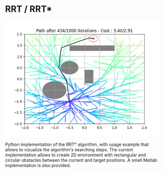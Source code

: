 # RRT / RRT*
![rrt_star_traj_example](fig/rrt_star_traj_example.png)

Python implementation of the RRT* algorithm, with usage example that allows to vizualize the algorithm's searching steps. The current implementation allows to create 2D environment with rectangular and circular obstacles between the current and target positions. A small Matlab implementation is also provided. 

